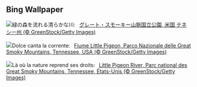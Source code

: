 ## Bing Wallpaper
![](https://www.bing.com/th?id=OHR.LittlePigeonRiver_JA-JP4939584633_UHD.jpg&w=1000)緑の森を流れる清らかな川:&nbsp;&ensp;[グレート・スモーキー山脈国立公園, 米国 テネシー州 (© GreenStock/Getty Images)](https://www.bing.com/th?id=OHR.LittlePigeonRiver_JA-JP4939584633_UHD.jpg)
<br><br/>
![](https://www.bing.com/th?id=OHR.LittlePigeonRiver_IT-IT1807202812_UHD.jpg&w=1000)Dolce canta la corrente:&nbsp;&ensp;[Fiume Little Pigeon, Parco Nazionale delle Great Smoky Mountains, Tennessee, USA (© GreenStock/Getty Images)](https://www.bing.com/th?id=OHR.LittlePigeonRiver_IT-IT1807202812_UHD.jpg)
<br><br/>
![](https://www.bing.com/th?id=OHR.LittlePigeonRiver_FR-FR4616803123_UHD.jpg&w=1000)Là où la nature reprend ses droits:&nbsp;&ensp;[Little Pigeon River, Parc national des Great Smoky Mountains, Tennessee, États-Unis (© GreenStock/Getty Images)](https://www.bing.com/th?id=OHR.LittlePigeonRiver_FR-FR4616803123_UHD.jpg)
<br><br/>
